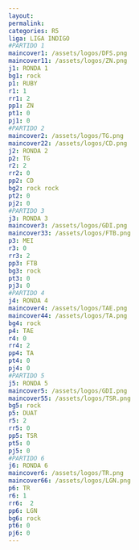 ```yaml
---
layout: 
permalink: 
categories: R5 
liga: LIGA INDIGO
#PARTIDO 1
maincover1: /assets/logos/DFS.png
maincover11: /assets/logos/ZN.png
j1: RONDA 1
bg1: rock
p1: RUBY
r1: 1
rr1: 2
pp1: ZN
pt1: 0
pj1: 0
#PARTIDO 2
maincover2: /assets/logos/TG.png
maincover22: /assets/logos/CD.png
j2: RONDA 2
p2: TG
r2: 2
rr2: 0
pp2: CD
bg2: rock rock
pt2: 0
pj2: 0
#PARTIDO 3
j3: RONDA 3
maincover3: /assets/logos/GDI.png
maincover33: /assets/logos/FTB.png
p3: MEI
r3: 0
rr3: 2
pp3: FTB
bg3: rock
pt3: 0
pj3: 0
#PARTIDO 4
j4: RONDA 4
maincover4: /assets/logos/TAE.png
maincover44: /assets/logos/TA.png
bg4: rock 
p4: TAE
r4: 0
rr4: 2
pp4: TA
pt4: 0
pj4: 0
#PARTIDO 5
j5: RONDA 5
maincover5: /assets/logos/GDI.png
maincover55: /assets/logos/TSR.png
bg5: rock 
p5: DUAT
r5: 2
rr5: 0
pp5: TSR
pt5: 0
pj5: 0
#PARTIDO 6
j6: RONDA 6
maincover6: /assets/logos/TR.png
maincover66: /assets/logos/LGN.png
p6: TR
r6: 1
rr6:  2
pp6: LGN
bg6: rock
pt6: 0
pj6: 0
---
```

